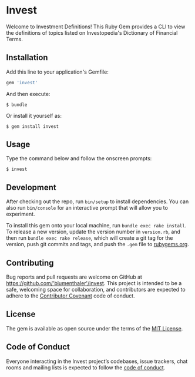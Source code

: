 
# Invest

Welcome to Investment Definitions! This Ruby Gem provides a CLI to view the definitions of topics listed on Investopedia's Dictionary of Financial Terms.

## Installation

Add this line to your application's Gemfile:

```ruby
gem 'invest'
```

And then execute:

    $ bundle

Or install it yourself as:

    $ gem install invest

## Usage

Type the command below and follow the onscreen prompts:

    $ invest

## Development

After checking out the repo, run `bin/setup` to install dependencies. You can also run `bin/console` for an interactive prompt that will allow you to experiment.

To install this gem onto your local machine, run `bundle exec rake install`. To release a new version, update the version number in `version.rb`, and then run `bundle exec rake release`, which will create a git tag for the version, push git commits and tags, and push the `.gem` file to [rubygems.org](https://rubygems.org).

## Contributing

Bug reports and pull requests are welcome on GitHub at https://github.com/'blumenthaler'/invest. This project is intended to be a safe, welcoming space for collaboration, and contributors are expected to adhere to the [Contributor Covenant](http://contributor-covenant.org) code of conduct.

## License

The gem is available as open source under the terms of the [MIT License](https://opensource.org/licenses/MIT).

## Code of Conduct

Everyone interacting in the Invest project’s codebases, issue trackers, chat rooms and mailing lists is expected to follow the [code of conduct](https://github.com/'blumenthaler'/invest/blob/master/CODE_OF_CONDUCT.md).
